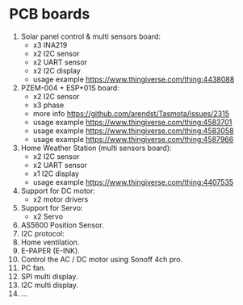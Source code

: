 # PCB boards
1. Solar panel control & multi sensors board:
   - x3 INA219
   - x2 I2C sensor
   - x2 UART sensor
   - x2 I2C display
   - usage example https://www.thingiverse.com/thing:4438088
2. PZEM-004 + ESP+01S board:
   - x2 I2C sensor
   - x3 phase
   - more info https://github.com/arendst/Tasmota/issues/2315
   - usage example https://www.thingiverse.com/thing:4583701
   - usage example https://www.thingiverse.com/thing:4583058
   - usage example https://www.thingiverse.com/thing:4587966   
3. Home Weather Station (multi sensors board):
   - x2 I2C sensor
   - x2 UART sensor
   - x1 I2C display
   - usage example https://www.thingiverse.com/thing:4407535
4. Support for DC motor:  
   - x2 motor drivers
5. Support for Servo:
   - x2 Servo
6. AS5600 Position Sensor.
7. I2C protocol:
8. Home ventilation.
9. E-PAPER (E-INK).
10. Control the AC / DC motor using Sonoff 4ch pro.
11. PC fan.
12. SPI multi display.
13. I2C multi display.
14. ...
